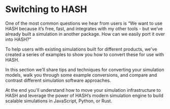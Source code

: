 # Switching to HASH

One of the most common questions we hear from users is “We want to use HASH because it’s free, fast, and integrates with my other tools - but we’ve already built a simulation in another package. How can we easily port it over into HASH?”

To help users with existing simulations built for different products, we've created a series of examples to show you how to convert these for use with HASH.

In this section we’ll share tips and techniques for converting your simulation models, walk you through some example conversions, and compare and contrast different simulation software approaches.

At the end you'll understand how to move your simulation infrastructure to HASH and leverage the power of HASH’s modern simulation engine to build scalable simulations in JavaScript, Python, or Rust. 





